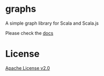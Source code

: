 graphs
======

A simple graph library for Scala and Scala.js

Please check the [docs](docs/index.md)

License
=======

[Apache License v2.0](LICENSE)
